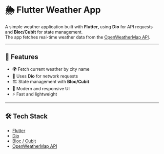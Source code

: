 # 🌦️ Flutter Weather App

A simple weather application built with **Flutter**, using **Dio** for API requests and **Bloc/Cubit** for state management.  
The app fetches real-time weather data from the [OpenWeatherMap API](https://openweathermap.org/api).

---

## 🚀 Features
- 🌍 Fetch current weather by city name
- 📡 Uses **Dio** for network requests
- 🏗️ State management with **Bloc/Cubit**
- 🎨 Modern and responsive UI
- ⚡ Fast and lightweight

---

## 🛠️ Tech Stack
- [Flutter](https://flutter.dev/)  
- [Dio](https://pub.dev/packages/dio)  
- [Bloc / Cubit](https://bloclibrary.dev/)  
- [OpenWeatherMap API](https://openweathermap.org/api)  


